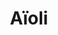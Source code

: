 ---
layout: recette-v2
categories: [recettes]
hidden: true
lang: fr
sitemap: true
title: Aïoli
type: condiment
utensils:
  - microplane
  - saladier
  - fouet
recettes:
  Classique:
    ingredients:
      - nom: ail
        qte: 1
        unite: petite gousse
      - nom: sel
        qte: 1
        unite: pincée
      - nom: jaune d'oeuf
        qte: 1
        variable: true
      - nom: huile d'olive
        qte: 150
        unite: mL
    etapes:
      - label: Préparation
        details:
          - Raper l'ail 
          - Verser l'ail, le jaune d'oeuf et le sel dans un saladier
          - Ajouter quelques gouttes d'huile d'olive 
          - Mélanger au fouet jusqu'à ce que ça commence à changer de texture
          - Émulsifier la préparation en versant progressivement l'huile d'olive tout en fouettant
          - Goûter, ajuster si besoin
notes:
  - Le fait de raper l'ail va vraiment faire ressortir son goût, il faut absolument utiliser une toute petite gousse
  - En cas d'échec, garder le mélange non émulsifié et recommencer avec un autre jaune d'oeuf
  - Possibilité d'ajouter des herbes séchées, du poivre, des épices, du vinaigre, etc.
  - Si le goût d'ail est trop fort, ajouter plus d'huile d'olive et un peu de jus de citron (ou du vinaigre)
---